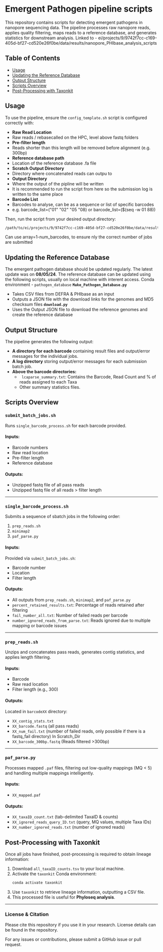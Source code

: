 # Emergent Pathogen pipeline scripts 

This repository contains scripts for detecting emergent pathogens in nanopore sequencing data. The pipeline processes raw nanopore reads, applies quality filtering, maps reads to a reference database, and generates statistics for downstream analysis.
Linked to - ei/projects/9/9742f7cc-c169-405d-bf27-cd520e26f0be/data/results/nanopore_PHIbase_analysis_scripts

## Table of Contents
- [Usage](#usage)
- [Updating the Reference Database](#updating-the-reference-database)
- [Output Structure](#output-structure)
- [Scripts Overview](#scripts-overview)
- [Post-Processing with Taxonkit](#post-processing-with-taxonkit)

## Usage

To use the pipeline, ensure the `config_template.sh` script is configured correctly with:
- **Raw Read Location**
 - Raw reads / rebasecalled on the HPC, level above fastq folders
- **Pre-filter length**
 - Reads shorter than this length will be removed before alignment (e.g. 300bp)
- **Reference database path**
 - Location of the reference database .fa file
- **Scratch Output Directory**
 -  Directory where concatenated reads can outpu to
- **Output Directory**
 - Where the output of the pipline will be written
 - It is recommended to run the script from here so the submission log is written to the same place
- **Barcode List**
 - Barcodes to analyse, can be as a sequence or list of specific barcodes 
 - e.g. barcode_list=("01" "02" "05 "08) or barcode_list=($(seq -w 01 88))


Then, run the script from your desired output directory:
```sh
/path/to/ei/projects/9/9742f7cc-c169-405d-bf27-cd520e26f0be/data/results/nanopore_PHIbase_analysis_scripts/submit_batch_jobs.sh config_template.sh
```
Can use array=1-num_barcodes, to ensure nly the correct number of jobs are submitted

## Updating the Reference Database

The emergent pathogen database should be updated regularly. The latest update was on **08/05/24**.
The reference database can be updated using the following scripts, usually on local machine with interent access.
Conda environment - `pathogen_database`
**`Make_Pathogen_Database.py`** 
- Takes CSV files from DEFRA & PHIbase as an input
- Outputs a JSON file with the download links for the genomes and MD5 checksum files
**`download.py`**
 - Uses the Output JSON file to download the reference genomes and create the reference database


## Output Structure

The pipeline generates the following output:
- **A directory for each barcode** containing result files and output/error messages for the individual jobs.
- **A log directory** storing output/error messages for each submission batch job.
- **Above the barcode directories:**
  - ` lcaparse_summary.txt`: Contains the Barcode, Read Count and % of reads assigned to each Taxa
  - Other summary statistics files.
  
## Scripts Overview

### `submit_batch_jobs.sh`
Runs `single_barcode_process.sh` for each barcode provided.

#### **Inputs:**
- Barcode numbers
- Raw read location
- Pre-filter length
- Reference database

#### **Outputs:**
- Unzipped fastq file of all pass reads
- Unzipped fastq file of all reads > filter length

---
### `single_barcode_process.sh`
Submits a sequence of sbatch jobs in the following order:
1. `prep_reads.sh`
2. `minimap2`
3. `paf_parse.py`

#### **Inputs:**
Provided via `submit_batch_jobs.sh`:
- Barcode number
- Location
- Filter length

#### **Outputs:**
- All outputs from `prep_reads.sh`, `minimap2`, and `paf_parse.py`
- `percent_retained_results.txt`: Percentage of reads retained after filtering
- `fail_number_all.txt`: Number of failed reads per barcode
- `number_ignored_reads_from_parse.txt`: Reads ignored due to multiple mapping or barcode issues

---
### `prep_reads.sh`
Unzips and concatenates pass reads, generates contig statistics, and applies length filtering.

#### **Inputs:**
- Barcode
- Raw read location
- Filter length (e.g., 300)

#### **Outputs:**
Located in `barcodeXX` directory:
- `XX_contig_stats.txt`
- `XX_barcode.fastq` (all pass reads)
- `XX_num_fail.txt` (number of failed reads, only possible if there is a fastq_fail directory)
In Scratch_Dir
- `XX_barcode_300bp.fastq` (Reads filtered >300bp)

---
### `paf_parse.py`
Processes mapped `.paf` files, filtering out low-quality mappings (MQ < 5) and handling multiple mappings intelligently.

#### **Inputs:**
- `XX_mapped.paf`

#### **Outputs:**
- `XX_taxaID_count.txt` (tab-delimited TaxaID & counts)
- `XX_ignored_reads_query_ID.txt` (query, MQ values, multiple Taxa IDs)
- `XX_number_ignored_reads.txt` (number of ignored reads)

## Post-Processing with Taxonkit

Once all jobs have finished, post-processing is required to obtain lineage information:

1. Download `all_taxaID_counts.tsv` to your local machine.
2. Activate the `taxonkit` Conda environment:
   ```sh
   conda activate taxonkit
   ```
3. Use `taxonkit` to retrieve lineage information, outputting a CSV file.
4. This processed file is useful for **Phyloseq analysis**.

---
### **License & Citation**
Please cite this repository if you use it in your research. License details can be found in the repository.

For any issues or contributions, please submit a GitHub issue or pull request.


